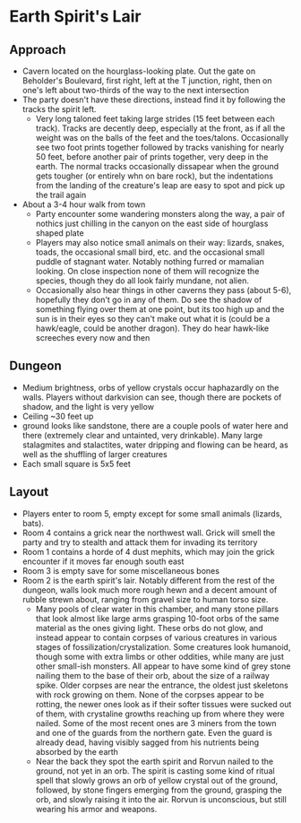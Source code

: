 # Earth Spirit's Lair

## Approach
- Cavern located on the hourglass-looking plate. Out the gate on Beholder's Boulevard, first right, left at the T junction, right, then on one's left about two-thirds of the way to the next intersection
- The party doesn't have these directions, instead find it by following the tracks the spirit left.
  - Very long taloned feet taking large strides (15 feet between each track). Tracks are decently deep, especially at the front, as if all the weight was on the balls of the feet and the toes/talons. Occasionally see two foot prints together followed by tracks vanishing for nearly 50 feet, before another pair of prints together, very deep in the earth. The normal tracks occasionally dissapear when the ground gets tougher (or entirely whn on bare rock), but the indentations from the landing of the creature's leap are easy to spot and pick up the trail again
- About a 3-4 hour walk from town
  - Party encounter some wandering monsters along the way, a pair of nothics just chilling in the canyon on the east side of hourglass shaped plate
  - Players may also notice small animals on their way: lizards, snakes, toads, the occasional small bird, etc. and the occasional small puddle of stagnant water. Notably nothing furred or mamalian looking. On close inspection none of them will recognize the species, though they do all look fairly mundane, not alien.
  - Occasionally also hear things in other caverns they pass (about 5-6), hopefully they don't go in any of them. Do see the shadow of something flying over them at one point, but its too high up and the sun is in their eyes so they can't make out what it is (could be a hawk/eagle, could be another dragon). They do hear hawk-like screeches every now and then

## Dungeon
- Medium brightness, orbs of yellow crystals occur haphazardly on the walls. Players without darkvision can see, though there are pockets of shadow, and the light is very yellow
- Ceiling ~30 feet up
- ground looks like sandstone, there are a couple pools of water here and there (extremely clear and untainted, very drinkable). Many large stalagmites and stalactites, water dripping and flowing can be heard, as well as the shuffling of larger creatures
- Each small square is 5x5 feet


## Layout
- Players enter to room 5, empty except for some small animals (lizards, bats). 
- Room 4 contains a grick near the northwest wall. Grick will smell the party and try to stealth and attack them for invading its territory
- Room 1 contains a horde of 4 dust mephits, which may join the grick encounter if it moves far enough south east
- Room 3 is empty save for some miscellaneous bones
- Room 2 is the earth spirit's lair. Notably different from the rest of the dungeon, walls look much more rough hewn and a decent amount of rubble strewn about, ranging from gravel size to human torso size.
  - Many pools of clear water in this chamber, and many stone pillars that look almost like large arms grasping 10-foot orbs of the same material as the ones giving light. These orbs do not glow, and instead appear to contain corpses of various creatures in various stages of fossilization/crystalization. Some creatures look humanoid, though some with extra limbs or other oddities, while many are just other small-ish monsters. All appear to have some kind of grey stone nailing them to the base of their orb, about the size of a railway spike. Older corpses are near the entrance, the oldest just skeletons with rock growing on them. None of the corpses appear to be rotting, the newer ones look as if their softer tissues were sucked out of them, with crystaline growths reaching up from where they were nailed. Some of the most recent ones are 3 miners from the town and one of the guards from the northern gate. Even the guard is already dead, having visibly sagged from his nutrients being absorbed by the earth
  - Near the back they spot the earth spirit and Rorvun nailed to the ground, not yet in an orb. The spirit is casting some kind of ritual spell that slowly grows an orb of yellow crystal out of the ground, followed, by stone fingers emerging from the ground, grasping the orb, and slowly raising it into the air. Rorvun is unconscious, but still wearing his armor and weapons.